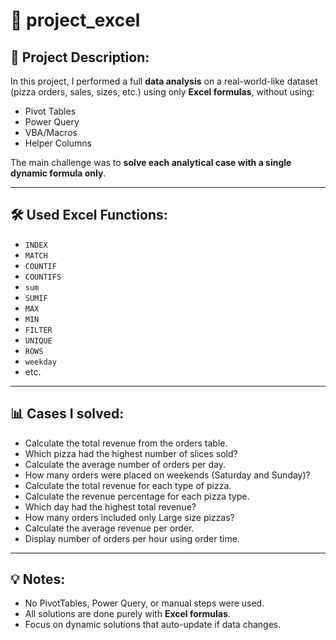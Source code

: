 # 🍕 project_excel

## 📄 Project Description:

In this project, I performed a full **data analysis** on a real-world-like dataset (pizza orders, sales, sizes, etc.) using only **Excel formulas**, without using:
- Pivot Tables
- Power Query
- VBA/Macros
- Helper Columns

The main challenge was to **solve each analytical case with a single dynamic formula only**.

---

## 🛠️ Used Excel Functions:
- `INDEX`
- `MATCH`
- `COUNTIF`
- `COUNTIFS`
- `sum`
- `SUMIF`
- `MAX`
- `MIN`
- `FILTER`
- `UNIQUE`
- `ROWS`
- `weekday`
- etc.

---

## 📊 Cases I solved:
- Calculate the total revenue from the orders table.
- Which pizza had the highest number of slices sold?
- Calculate the average number of orders per day.
- How many orders were placed on weekends (Saturday and Sunday)?
- Calculate the total revenue for each type of pizza.
- Calculate the revenue percentage for each pizza type.
- Which day had the highest total revenue?
- How many orders included only Large size pizzas?
- Calculate the average revenue per order.
- Display number of orders per hour using order time.

---

## 💡 Notes:
- No PivotTables, Power Query, or manual steps were used.
- All solutions are done purely with **Excel formulas**.
- Focus on dynamic solutions that auto-update if data changes.

